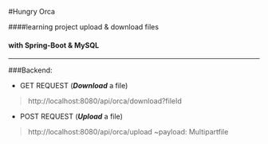 #Hungry Orca

####learning project upload & download files
#### with **Spring-Boot & MySQL**
___

###Backend:
+ GET REQUEST (***Download*** a file)
>http://localhost:8080/api/orca/download?fileId
+ POST REQUEST (***Upload*** a file)
> http://localhost:8080/api/orca/upload
> ~payload: Multipartfile